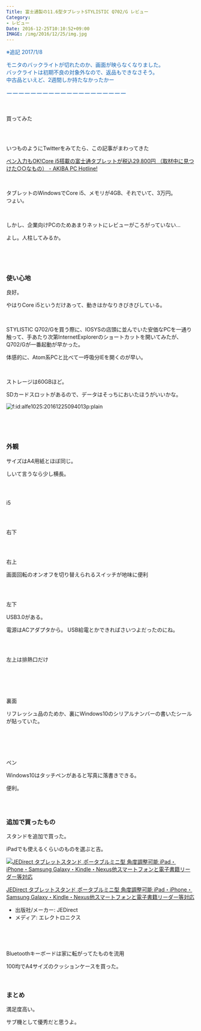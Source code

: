```yaml
---
Title: 富士通製の11.6型タブレットSTYLISTIC Q702/G レビュー
Category:
- レビュー
Date: 2016-12-25T10:10:52+09:00
IMAGE: /img/2016/12/25/img.jpg
---
```



<span style="color: #1464b3;">※追記 2017/1/8</span>

<span style="color: #1464b3;"> モニタのバックライトが切れたのか、画面が映らなくなりました。</span><br /><span style="color: #1464b3;">バックライトは初期不良の対象外なので、返品もできなさそう。</span><br /><span style="color: #1464b3;">中古品といえど、2週間しか持たなかったかー</span>

<span style="color: #1464b3;"><span style="font-family: 'Helvetica Neue', Helvetica, Arial, 'ヒラギノ角ゴ Pro W3', 'Hiragino Kaku Gothic Pro', メイリオ, Meiryo, 'ＭＳ Ｐゴシック', 'MS PGothic', sans-serif; font-size: 16px; font-style: normal; font-variant-ligatures: normal; font-variant-caps: normal; font-weight: normal; letter-spacing: normal; orphans: 2; text-align: start; text-indent: 0px; text-transform: none; white-space: normal; widows: 2; word-spacing: 0px; -webkit-text-stroke-width: 0px; background-color: #ffffff; float: none; display: inline !important;">ーーーーーーーーーー</span><span style="font-family: 'Helvetica Neue', Helvetica, Arial, 'ヒラギノ角ゴ Pro W3', 'Hiragino Kaku Gothic Pro', メイリオ, Meiryo, 'ＭＳ Ｐゴシック', 'MS PGothic', sans-serif; font-size: 16px; font-style: normal; font-variant-ligatures: normal; font-variant-caps: normal; font-weight: normal; letter-spacing: normal; orphans: 2; text-align: start; text-indent: 0px; text-transform: none; white-space: normal; widows: 2; word-spacing: 0px; -webkit-text-stroke-width: 0px; background-color: #ffffff; float: none; display: inline !important;">ーーーーーーーーーー</span></span>

 

買ってみた

<img class="magnifiable" src="/img/2016/12/25/img.jpg" alt="" />

 

いつものようにTwitterをみてたら、この記事がまわってきた

<a href="https://akiba-pc.watch.impress.co.jp/docs/wakiba/find/1035674.html">ペン入力もOK!Core i5搭載の富士通タブレットが税込29,800円 （取材中に見つけた○○なもの） - AKIBA PC Hotline!</a>

 

タブレットのWindowsでCore i5、メモリが4GB、それでいて、3万円。<br />つょい。

 

しかし、企業向けPCのためあまりネットにレビューがころがっていない...

よし。人柱してみるか。

 

<!-- more -->

 

### 使い心地


良好。

やはりCore i5というだけあって、動きはかなりきびきびしている。

 

STYLISTIC Q702/Gを買う際に、IOSYSの店頭に並んでいた安価なPCを一通り触って、手あたり次第InternetExplorerのショートカットを開いてみたが、Q702/Gが一番起動が早かった。

体感的に、Atom系PCと比べて一呼吸分IEを開くのが早い。

 

ストレージは60GBほど。

SDカードスロットがあるので、データはそっちにおいたほうがいいかな。

<img class="hatena-fotolife" title="f:id:alfe1025:20161225094013p:plain" src="https://cdn-ak.f.st-hatena.com/images/fotolife/a/alfe1025/20161225/20161225094013.png" alt="f:id:alfe1025:20161225094013p:plain" />

 

 

### 外観


サイズはA4用紙とほぼ同じ。

しいて言うなら少し横長。

<img class="magnifiable" src="https://cdn-ak2.f.st-hatena.com/images/fotolife/a/alfe1025/20010222/20010222125240.jpg" alt="" />

 

i5

<img class="magnifiable" src="https://cdn-ak2.f.st-hatena.com/images/fotolife/a/alfe1025/20010222/20010222125250.jpg" alt="" />

 

右下

<img class="magnifiable" src="https://cdn-ak2.f.st-hatena.com/images/fotolife/a/alfe1025/20010222/20010222125300.jpg" alt="" />

 

右上

画面回転のオンオフを切り替えられるスイッチが地味に便利

<img class="magnifiable" src="https://cdn-ak2.f.st-hatena.com/images/fotolife/a/alfe1025/20010222/20010222125310.jpg" alt="" />

 

左下

USB3.0がある。

電源はACアダプタから。 USB給電とかできればさいつよだったのにね。

<img class="magnifiable" src="https://lh3.googleusercontent.com/-yK6l8dLtha8/WF8YPF4LYzI/AAAAAAAAXRk/BOnf5IckH3YWWVn9Yw3CEkZgXKxghW4LACKgB/s1024/DSC00655_Ink_LI.jpg" alt="" />

 

左上は排熱口だけ

<img class="magnifiable" src="https://cdn-ak2.f.st-hatena.com/images/fotolife/a/alfe1025/20010222/20010222125330.jpg" alt="" />

 

 

裏面

リフレッシュ品のためか、裏にWindows10のシリアルナンバーの書いたシールが貼っていた。

<img class="magnifiable" src="https://cdn-ak2.f.st-hatena.com/images/fotolife/a/alfe1025/20010222/20010222125340.jpg" alt="" />

 

 

ペン

Windows10はタッチペンがあると写真に落書きできる。

便利。

<img class="magnifiable" src="https://cdn-ak2.f.st-hatena.com/images/fotolife/a/alfe1025/20010222/20010222125350.jpg" alt="" />

 

### 追加で買ったもの


スタンドを追加で買った。

iPadでも使えるくらいのものを選ぶと吉。
<div class="freezed">
<div class="external-link-detail"><a href="https://www.amazon.co.jp/exec/obidos/ASIN/B0142I81S8/ab1025-22/"><img class="external-link-detail-image" title="JEDirect タブレットスタンド ポータブルミニ型 角度調整可能 iPad・iPhone・Samsung Galaxy・Kindle・Nexus他スマートフォンと電子書籍リーダー等対応" src="https://images-fe.ssl-images-amazon.com/images/I/41dP7WEuFgL._SL160_.jpg" alt="JEDirect タブレットスタンド ポータブルミニ型 角度調整可能 iPad・iPhone・Samsung Galaxy・Kindle・Nexus他スマートフォンと電子書籍リーダー等対応" /></a>
<div class="external-link-detail-info">
<p class="external-link-detail-title"><a href="https://www.amazon.co.jp/exec/obidos/ASIN/B0142I81S8/ab1025-22/">JEDirect タブレットスタンド ポータブルミニ型 角度調整可能 iPad・iPhone・Samsung Galaxy・Kindle・Nexus他スマートフォンと電子書籍リーダー等対応</a>
<ul>
<li><span class="external-link-detail-label">出版社/メーカー:</span> JEDirect</li>
<li><span class="external-link-detail-label">メディア:</span> エレクトロニクス</li>

</ul>
</div>
<div class="external-link-detail-foot"> </div>
</div>
</div>

 

Bluetoothキーボードは家に転がってたものを流用

100均でA4サイズのクッションケースを買った。

 

### まとめ


満足度高い。

サブ機として優秀だと思うよ。

 

 

 

